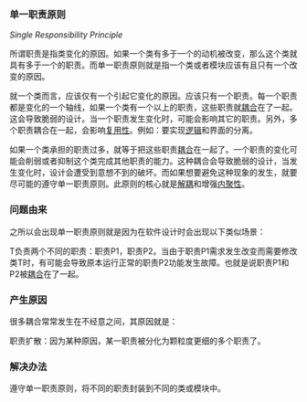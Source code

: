 ### 单一职责原则

*Single Responsibility Principle*

所谓职责是指类变化的原因。如果一个类有多于一个的动机被改变，那么这个类就具有多于一个的职责。而单一职责原则就是指一个类或者模块应该有且只有一个改变的原因。

就一个类而言，应该仅有一个引起它变化的原因。应该只有一个职责。每一个职责都是变化的一个轴线，如果一个类有一个以上的职责，这些职责就[耦合](https://baike.baidu.com/item/耦合/2821124?fromModule=lemma_inlink)在了一起。这会导致脆弱的设计。当一个职责发生变化时，可能会影响其它的职责。另外，多个职责耦合在一起，会影响[复用性](https://baike.baidu.com/item/复用性/12719815?fromModule=lemma_inlink)。例如：要实现[逻辑](https://baike.baidu.com/item/逻辑/543?fromModule=lemma_inlink)和界面的分离。

如果一个类承担的职责过多，就等于把这些职责[耦合](https://baike.baidu.com/item/耦合/2821124?fromModule=lemma_inlink)在一起了。一个职责的变化可能会削弱或者抑制这个类完成其他职责的能力。这种耦合会导致脆弱的设计，当发生变化时，设计会遭受到意想不到的破坏。而如果想要避免这种现象的发生，就要尽可能的遵守单一职责原则。此原则的核心就是[解耦](https://baike.baidu.com/item/解耦/8592042?fromModule=lemma_inlink)和增强[内聚性](https://baike.baidu.com/item/内聚性/4973441?fromModule=lemma_inlink)。

### 问题由来

之所以会出现单一职责原则就是因为在软件设计时会出现以下类似场景：

T负责两个不同的职责：职责P1，职责P2。当由于职责P1需求发生改变而需要修改类T时，有可能会导致原本运行正常的职责P2功能发生故障。也就是说职责P1和P2被[耦合](https://baike.baidu.com/item/耦合/2821124?fromModule=lemma_inlink)在了一起。

### 产生原因

很多耦合常常发生在不经意之间，其原因就是：

职责扩散：因为某种原因，某一职责被分化为颗粒度更细的多个职责了。

### 解决办法

遵守单一职责原则，将不同的职责封装到不同的类或模块中。